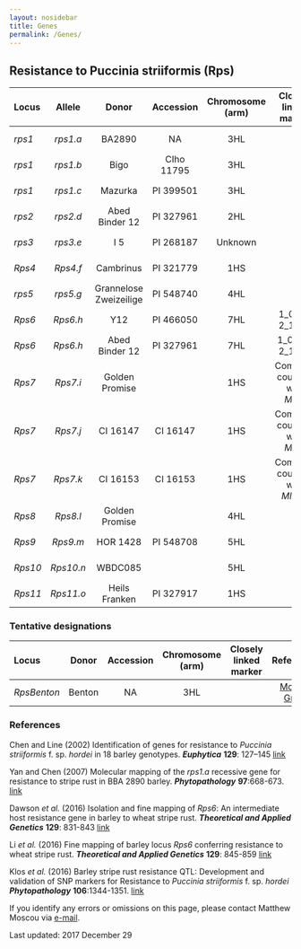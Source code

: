 ```yaml
---
layout: nosidebar
title: Genes
permalink: /Genes/
---
```


## Resistance to Puccinia striiformis (Rps)

|Locus  |Allele   |Donor                  |Accession |Chromosome (arm)|Closely linked marker         |References      |
|:------|:-------:|:---------------------:|:--------:|:--------------:|:----------------------------:|:--------------:|
|*rps1* |*rps1.a* |BA2890                 |NA        |      3HL       |                              |[Yan and Chen](https://doi.org/10.1094/PHYTO-97-6-0668)|
|*rps1* |*rps1.b* |Bigo                   |CIho 11795|      3HL       |                              |[Yan and Chen](https://doi.org/10.1094/PHYTO-97-6-0668)|
|*rps1* |*rps1.c* |Mazurka                |PI 399501 |      3HL       |                              |[Yan and Chen](https://doi.org/10.1094/PHYTO-97-6-0668)|
|*rps2* |*rps2.d* |Abed Binder 12         |PI 327961 |      2HL       |                              |[Moscou Group](http://moscoulab.org)|
|*rps3* |*rps3.e* |I 5                    |PI 268187 |  Unknown       |                              |[Chen and Line](https://doi.org/10.1023/A:1021585907493)|
|*Rps4* |*Rps4.f* |Cambrinus              |PI 321779 |      1HS       |                              |[Moscou Group](http://moscoulab.org)|
|*rps5* |*rps5.g* |Grannelose Zweizeilige |PI 548740 |      4HL       |                              |[Klos](https://doi.org/10.1094/PHYTO-09-15-0225-R)|
|*Rps6* |*Rps6.h* |Y12                    |PI 466050 |      7HL       | 1_0687  2_1280               |[Li](https://doi.org/10.1007/s00122-015-2663-1)|
|*Rps6* |*Rps6.h* |Abed Binder 12         |PI 327961 |      7HL       | 1_0687, 2_1280               |[Dawson](https://doi.org/10.1007/s00122-015-2659-x)|
|*Rps7* |*Rps7.i* |Golden Promise         |          |      1HS       |Complete coupling with *Mla8* |[Moscou Group](http://moscoulab.org)|
|*Rps7* |*Rps7.j* |CI 16147               |CI 16147  |      1HS       |Complete coupling with *Mla7* |[Moscou Group](http://moscoulab.org)|
|*Rps7* |*Rps7.k* |CI 16153               |CI 16153  |      1HS       |Complete coupling with *Mla15*|[Moscou Group](http://moscoulab.org)|
|*Rps8* |*Rps8.l* |Golden Promise         |          |      4HL       |                              |[Moscou Group](http://moscoulab.org)|
|*Rps9* |*Rps9.m* |HOR 1428               |PI 548708 |      5HL       |                              |[Moscou Group](http://moscoulab.org)|
|*Rps10*|*Rps10.n*|WBDC085                |          |      5HL       |                              |[Moscou Group](http://moscoulab.org)|
|*Rps11*|*Rps11.o*|Heils Franken          |PI 327917 |      1HS       |                              |[Moscou Group](http://moscoulab.org)|

### Tentative designations

|Locus       |Donor                  |Accession |Chromosome (arm)|Closely linked marker         |References                          |
|:-----------|:---------------------:|:--------:|:--------------:|:----------------------------:|:----------------------------------:|
|*RpsBenton* |Benton                 |NA        |      3HL       |                              |[Moscou Group](http://moscoulab.org)|


### References
Chen and Line (2002) Identification of genes for resistance to *Puccinia striiformis* f. sp. *hordei* in 18 barley genotypes. ***Euphytica*** **129**: 127–145 [link](https://doi.org/10.1023/A:1021585907493)

Yan and Chen (2007) Molecular mapping of the *rps1.a* recessive gene for resistance to stripe rust in BBA 2890 barley. ***Phytopathology*** **97**:668-673. [link](https://doi.org/10.1094/PHYTO-97-6-0668)

Dawson *et al.* (2016) Isolation and fine mapping of *Rps6*: An intermediate host resistance gene in barley to wheat stripe rust. ***Theoretical and Applied Genetics*** **129**: 831-843 [link](https://doi.org/10.1007/s00122-015-2659-x)

Li *et al.* (2016) Fine mapping of barley locus *Rps6* conferring resistance to wheat stripe rust. ***Theoretical and Applied Genetics*** **129**: 845-859 [link](https://doi.org/10.1007/s00122-015-2663-1)

Klos *et al.* (2016) Barley stripe rust resistance QTL: Development and validation of SNP markers for Resistance to *Puccinia striiformis* f. sp. *hordei* ***Phytopathology*** **106**:1344-1351. [link](https://doi.org/10.1094/PHYTO-09-15-0225-R)

If you identify any errors or omissions on this page, please contact Matthew Moscou via [e-mail](matthew.moscou@sainsbury-laboratory.ac.uk).

Last updated: 2017 December 29
